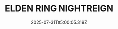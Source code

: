 ---
title: "ELDEN RING NIGHTREIGN"
id: 2622380
date: 2025-07-31T05:00:05.319Z
link: games/steam/recent/elden-ring-nightreign
image: http://media.steampowered.com/steamcommunity/public/images/apps/2622380/c59f3732d379c9667450b174353d69d5bcea95a5.jpg
playtime_2weeks: 2063
playtime_forever: 9167
playtime_windows_forever: 0
playtime_mac_forever: 0
playtime_linux_forever: 9167
playtime_deck_forever: 9167
---